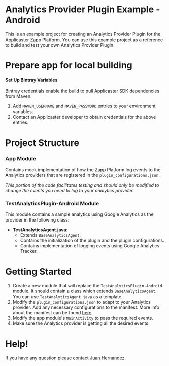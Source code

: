# Analytics Provider Plugin Example - Android
This is an example project for creating an Analytics Provider Plugin for the Applicaster Zapp Platform. You can use this example project as a reference to build and test your own Analytics Provider Plugin.

# Prepare app for local building
#### Set Up Bintray Variables
Bintray credentials enable the build to pull Applicaster SDK dependencies from Maven.

1. Add `MAVEN_USERNAME` and `MAVEN_PASSWORD` entries to your environment variables.
2. Contact an Applicaster developer to obtain credentials for the above entries.

# Project Structure

### App Module

Contains mock implementation of how the Zapp Platform log events to the Analytics providers that are registered in the `plugin_configurations.json`.

*This portion of the code facilitates testing and should only be modified to change the events you need to log to your analytics provider.*

### TestAnalyticsPlugin-Android Module

This module contains a sample analytics using Google Analytics as the provider in the following class:

* **TestAnalyticsAgent.java**:
    * Extends `BaseAnalyticsAgent`.
    * Contains the initialization of the plugin and the plugin configurations.
    * Contains implementation of logging events using Google Analytics Tracker.

# Getting Started

1. Create a new module that will replace the `TestAnalyticsPlugin-Android` module. It should contain a class which extends `BaseAnalyticsAgent`. You can use `TestAnalyticsAgent.java` as a template.
2. Modify the `plugin_configurations.json` to adapt to your Analytics provider. Add any necessary configurations to the manifest. More info about the manifest can be found [here](http://zapp-tech-book.herokuapp.com/zappifest/plugins-manifest-format.html)
3. Modify the app module's `MainActivity` to pass the required events.
4. Make sure the Analytics provider is getting all the desired events.

# Help!
If you have any question please contact [Juan Hernandez](mailto:j.hernandez@applicaster.com).